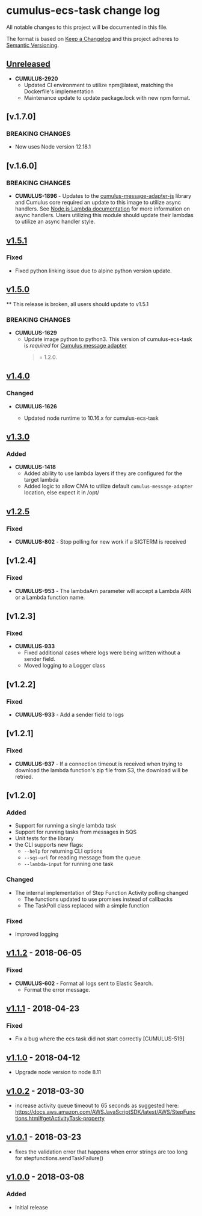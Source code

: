 # cumulus-ecs-task change log

All notable changes to this project will be documented in this file.

The format is based on [Keep a Changelog](http://keepachangelog.com/) and this
project adheres to [Semantic Versioning](http://semver.org/).

## [Unreleased]

- **CUMULUS-2920**
  - Updated CI environment to utilize npm@latest, matching the Dockerfile's implementation
  - Maintenance update to update package.lock with new npm format.

## [v.1.7.0]

### BREAKING CHANGES

- Now uses Node version 12.18.1

## [v.1.6.0]

### BREAKING CHANGES

- **CUMULUS-1896** - Updates to the
  [cumulus-message-adapter-js](https://github.com/nasa/cumulus-message-adapter-js)
  library and Cumulus core required an update to this image to utilize async
  handlers. See
  [Node.js Lambda documentation](https://docs.aws.amazon.com/lambda/latest/dg/nodejs-handler.html)
  for more information on async handlers. Users utilizing this module should
  update their lambdas to utilize an async handler style.

## [v1.5.1]

### Fixed

- Fixed python linking issue due to alpine python version update.

## [v1.5.0]

** This release is broken, all users should update to v1.5.1

### BREAKING CHANGES

- **CUMULUS-1629**
  - Update image python to python3. This version of cumulus-ecs-task is
    *required* for
    [Cumulus message adapter](https://github.com/nasa/cumulus-message-adapter)
    >= 1.2.0.

## [v1.4.0]

### Changed

- **CUMULUS-1626**

  - Updated node runtime to 10.16.x for cumulus-ecs-task

## [v1.3.0]

### Added
- **CUMULUS-1418**
  - Added ability to use lambda layers if they are configured for the target
    lambda
  - Added logic to allow CMA to utilize default `cumulus-message-adapter`
    location, else expect it in /opt/

## [v1.2.5]

### Fixed
- **CUMULUS-802** - Stop polling for new work if a SIGTERM is received

## [v1.2.4]

### Fixed
- **CUMULUS-953** - The lambdaArn parameter will accept a Lambda ARN or a Lambda
  function name.

## [v1.2.3]

### Fixed
- **CUMULUS-933**
  - Fixed additional cases where logs were being written without a sender field.
  - Moved logging to a Logger class

## [v1.2.2]

### Fixed
- **CUMULUS-933** - Add a sender field to logs

## [v1.2.1]

### Fixed
- **CUMULUS-937** - If a connection timeout is received when trying to download
  the lambda function's zip file from S3, the download will be retried.

## [v1.2.0]

### Added
- Support for running a single lambda task
- Support for running tasks from messages in SQS
- Unit tests for the library
- the CLI supports new flags:
  - `--help` for returning CLI options
  - `--sqs-url` for reading message from the queue
  - `--lambda-input` for running one task

### Changed
- The internal implementation of Step Function Activity polling changed
  - The functions updated to use promises instead of callbacks
  - The TaskPoll class replaced with a simple function

### Fixed
- improved logging

## [v1.1.2] - 2018-06-05
### Fixed
- **CUMULUS-602** - Format all logs sent to Elastic Search.
  - Format the error message.

## [v1.1.1] - 2018-04-23
### Fixed
- Fix a bug where the ecs task did not start correctly [CUMULUS-519]

## [v1.1.0] - 2018-04-12
- Upgrade node version to node 8.11

## [v1.0.2] - 2018-03-30
- increase activity queue timeout to 65 seconds as suggested here:
  https://docs.aws.amazon.com/AWSJavaScriptSDK/latest/AWS/StepFunctions.html#getActivityTask-property

## [v1.0.1] - 2018-03-23
- fixes the validation error that happens when error strings are too long for
  stepfunctions.sendTaskFailure()

## [v1.0.0] - 2018-03-08

### Added
- Initial release

[Unreleased]: https://github.com/nasa/cumulus-ecs-task/compare/v1.7.0...HEAD
[v1.7.0]: https://github.com/nasa/cumulus-ecs-task/compare/v1.6.0...v1.7.0
[v1.6.0]: https://github.com/nasa/cumulus-ecs-task/compare/v1.5.1...v1.6.0
[v1.5.1]: https://github.com/nasa/cumulus-ecs-task/compare/v1.5.0...v1.5.1
[v1.5.0]: https://github.com/nasa/cumulus-ecs-task/compare/v1.4.0...v1.5.0
[v1.4.0]: https://github.com/nasa/cumulus-ecs-task/compare/v1.3.0...v1.4.0
[v1.3.0]: https://github.com/nasa/cumulus-ecs-task/compare/v1.2.5...v1.3.0
[v1.2.5]: https://github.com/nasa/cumulus-ecs-task/compare/v1.2.4...v1.2.5
[v1.1.2]: https://github.com/nasa/cumulus-ecs-task/compare/v1.1.2...v1.2.0
[v1.1.2]: https://github.com/nasa/cumulus-ecs-task/compare/v1.1.1...v1.1.2
[v1.1.1]: https://github.com/nasa/cumulus-ecs-task/compare/v1.1.0...v1.1.1
[v1.1.0]: https://github.com/nasa/cumulus-ecs-task/compare/v1.0.2...v1.1.0
[v1.0.2]: https://github.com/nasa/cumulus-ecs-task/compare/v1.0.1...v1.0.2
[v1.0.1]: https://github.com/nasa/cumulus-ecs-task/compare/v1.0.0...v1.0.1
[v1.0.0]: https://github.com/nasa/cumulus-ecs-task/tree/v1.0.0
